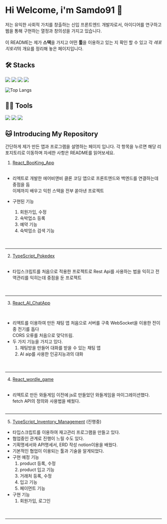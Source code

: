 #  Hi Welcome, i'm Samdo91 👋

저는 유익한 사회적 가치를 창출하는 신입 프론트엔드 개발자로서, 아이디어를 연구하고 웹을 통해 구현하는 열정과 창의성을 가지고 있습니다.  
<br>
이 README는 제가 **스택**을 가지고 어떤 **툴**을 이용하고 있는 지 확인 할 수 있고 각 *레포지토리*의 개요를 정리해 놓은 페이지입니다.  


## 🛠️ Stacks 

<img src="https://img.shields.io/badge/javascript-F7DF1E?style=flat-square&logo=javascript&logoColor=white"/> <img src="https://img.shields.io/badge/react-61DAFB?style=flat-square&logo=react&logoColor=white"/> <img src="https://img.shields.io/badge/typescript-3178C6?style=flat-square&logo=typescript&logoColor=white"/> <img src="https://img.shields.io/badge/nodedotjs-339933?style=flat-square&logo=nodedotjs&logoColor=white"/>


![Top Langs](https://github-readme-stats.vercel.app/api/top-langs/?username=samdo91&layout=compact&theme=tokyonight)

## 💪🏼 Tools

<img src="https://img.shields.io/badge/visualstudiocode-007ACC?style=flat-square&logo=visualstudiocode&logoColor=white"/> <img src="https://img.shields.io/badge/git-F05032?style=flat-square&logo=git&logoColor=white"/> <img src="https://img.shields.io/badge/github-181717?style=flat-square&logo=github&logoColor=white"/>  



## 🐱 Introducing My Repository  
   간단하게 제가 만든 앱과 프로그램을 설명하는 페이지 입니다. 각 항목을 누르면 해당 리포지토리로 이동하며 자세한 사항은 README를 읽어보세요.

1. [React_BooKing_App](https://github.com/samdo91/React_BooKing_App)  
   <br>
  - 리엑트로 개발한 에어비앤비 클론 코딩 앱으로 프론트엔드와 백엔드를 연결하는데 중점을 둠  
   이제까지 배우고 익힌 스택을 전부 쏟아낸 프로젝트  

- 구현된 기능 
   1. 회원가입, 수정  
   2. 숙박업소 등록  
   3. 예약 기능  
   4. 숙박업소 검색 기능  
   <br>  
      <br>
---
2. [TypeScript_Pokedex](https://github.com/samdo91/React_BooKing_App)   
   <br>

 - 타입스크립트를 처음으로 적용한 프로젝트로 Rest Api를 사용하는 법을 익히고 전역관리를 익히는데 중점을 둔 프로젝트
   <br>  
      <br>
---
3. [React_AI_ChatApp](https://github.com/samdo91/React_AI_ChatApp)  
<br>
 
  - 리액트를 이용하여 만든 채팅 앱 처음으로 서버를 구축 WebSocket을 이용한 전이중 전기를 돕다<br>CORS 오류를 처음으로 맞닥뜨림. <br>
- 두 가지 기능을 가지고 있다. <br>
   1. 채팅방을 만들어 대화를 받을 수 있는 채팅 앱 <br>
   2. AI aip를 사용한 인공지능과의 대화
     <br>
      <br>
---
4.  [React_wordle_game](https://github.com/samdo91/React_wordle_game)  
     <br> 
 - 리엑트로 만든 와들게임 이전에 js로 만들었던 와들게임을 마이그레이션했다.  
     fetch API의 정의와 사용법을 배웠다.
   <br>
      <br>
---
5. [TypeScript_Inventory_Management](https://github.com/samdo91/TypeScript_Inventory_Management) (진행중)
      <br>
 - 타입스크립트를 이용하여 재고관리 프로그램을 만들고 있다.
 - 협업중인 관계로 진행이 느릴 수도 있다.
 - 기획명세서와 API명세서, ERD 작성 notion이용을 배웠다.
 - 기본적인 협업이 이용되는 툴과 기술을 알게되었다.
 - 구현 예정 기능
   1. product 등록, 수정
   2. product 입고 기능
   3. 거래처 등록, 수정
   4. 입고 기능
   5. 페이먼트 기능
 - 구현 기능
   1. 회원가입, 로그인
   <br>
      <br>
---

<!--
**samdo91/samdo91** is a ✨ _special_ ✨ repository because its `README.md` (this file) appears on your GitHub profile.





Here are some ideas to get you started:

- 🔭 I’m currently working on ...
- 🌱 I’m currently learning ...
- 👯 I’m looking to collaborate on ...
- 🤔 I’m looking for help with ...
- 💬 Ask me about ...
- 📫 How to reach me: ...
- 😄 Pronouns: ...
- ⚡ Fun fact: ...
-->

